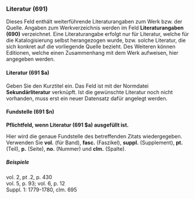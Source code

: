 ### Literatur (691)

Dieses Feld enthält weiterführende Literaturangaben zum Werk bzw. der Quelle. Angaben zum Werkverzeichnis werden im Feld **Literaturangaben (690)** verzeichnet. Eine Literaturangabe erfolgt nur für Literatur, welche für die Katalogisierung selbst herangezogen wurde, bzw. solche Literatur, die sich konkret auf die vorliegende Quelle bezieht. Des Weiteren können Editionen, welche einen Zusammenhang mit dem Werk aufweisen, hier angegeben werden.

#### Literatur (691 $a)

Geben Sie den Kurztitel ein. Das Feld ist mit der Normdatei **Sekundärliteratur** verknüpft. Ist die gewünschte Literatur noch nicht vorhanden, muss erst ein neuer Datensatz dafür angelegt werden.

#### Fundstelle (691 $n)
**Pflichtfeld, wenn Literatur (691 $a) ausgefüllt ist.**

Hier wird die genaue Fundstelle des betreffenden Zitats wiedergegeben. Verwenden Sie  **vol.** (für Band), **fasc.** (Faszikel), **suppl.** (Supplement), **pt.** (Teil), **p.** (Seite), **no.** (Nummer) und **clm.** (Spalte).

##### Beispiele  
vol. 2, pt .2, p. 430  
vol. 5, p. 93; vol. 6, p. 12  
Suppl. 1: 1779-1780, clm. 695
